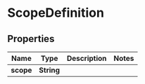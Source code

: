 
# ScopeDefinition

## Properties
Name | Type | Description | Notes
------------ | ------------- | ------------- | -------------
**scope** | **String** |  | 



